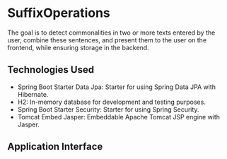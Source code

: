 # SuffixOperations

<p>The goal is to detect commonalities in two or more texts entered by the user, combine these sentences, and present them to the user on the frontend, while ensuring storage in the backend.</p>

<h2>Technologies Used</h2>
<ul>
<li>
Spring Boot Starter Data Jpa: Starter for using Spring Data JPA with Hibernate.
</li>

<li>
H2: In-memory database for development and testing purposes.
</li>

<li>
Spring Boot Starter Security: Starter for using Spring Security.
</li>

<li>
Tomcat Embed Jasper: Embeddable Apache Tomcat JSP engine with Jasper.
</li>
</ul>
<h2>Application Interface</h2>
